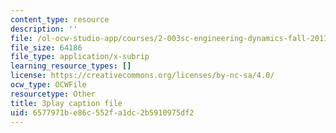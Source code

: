 ```yaml
---
content_type: resource
description: ''
file: /ol-ocw-studio-app/courses/2-003sc-engineering-dynamics-fall-2011/6577971be86c552fa1dc2b5910975df2_jROTMB142T0.vtt
file_size: 64186
file_type: application/x-subrip
learning_resource_types: []
license: https://creativecommons.org/licenses/by-nc-sa/4.0/
ocw_type: OCWFile
resourcetype: Other
title: 3play caption file
uid: 6577971b-e86c-552f-a1dc-2b5910975df2
---
```

